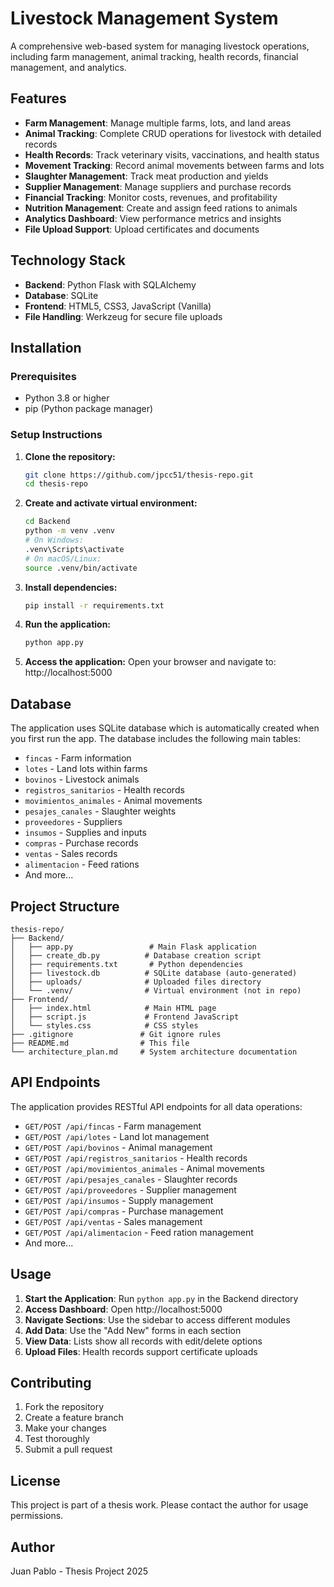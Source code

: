 # Livestock Management System

A comprehensive web-based system for managing livestock operations, including farm management, animal tracking, health records, financial management, and analytics.

## Features

- **Farm Management**: Manage multiple farms, lots, and land areas
- **Animal Tracking**: Complete CRUD operations for livestock with detailed records
- **Health Records**: Track veterinary visits, vaccinations, and health status
- **Movement Tracking**: Record animal movements between farms and lots
- **Slaughter Management**: Track meat production and yields
- **Supplier Management**: Manage suppliers and purchase records
- **Financial Tracking**: Monitor costs, revenues, and profitability
- **Nutrition Management**: Create and assign feed rations to animals
- **Analytics Dashboard**: View performance metrics and insights
- **File Upload Support**: Upload certificates and documents

## Technology Stack

- **Backend**: Python Flask with SQLAlchemy
- **Database**: SQLite
- **Frontend**: HTML5, CSS3, JavaScript (Vanilla)
- **File Handling**: Werkzeug for secure file uploads

## Installation

### Prerequisites

- Python 3.8 or higher
- pip (Python package manager)

### Setup Instructions

1. **Clone the repository:**
   ```bash
   git clone https://github.com/jpcc51/thesis-repo.git
   cd thesis-repo
   ```

2. **Create and activate virtual environment:**
   ```bash
   cd Backend
   python -m venv .venv
   # On Windows:
   .venv\Scripts\activate
   # On macOS/Linux:
   source .venv/bin/activate
   ```

3. **Install dependencies:**
   ```bash
   pip install -r requirements.txt
   ```

4. **Run the application:**
   ```bash
   python app.py
   ```

5. **Access the application:**
   Open your browser and navigate to: http://localhost:5000

## Database

The application uses SQLite database which is automatically created when you first run the app. The database includes the following main tables:

- `fincas` - Farm information
- `lotes` - Land lots within farms
- `bovinos` - Livestock animals
- `registros_sanitarios` - Health records
- `movimientos_animales` - Animal movements
- `pesajes_canales` - Slaughter weights
- `proveedores` - Suppliers
- `insumos` - Supplies and inputs
- `compras` - Purchase records
- `ventas` - Sales records
- `alimentacion` - Feed rations
- And more...

## Project Structure

```
thesis-repo/
├── Backend/
│   ├── app.py                 # Main Flask application
│   ├── create_db.py          # Database creation script
│   ├── requirements.txt       # Python dependencies
│   ├── livestock.db          # SQLite database (auto-generated)
│   ├── uploads/              # Uploaded files directory
│   └── .venv/                # Virtual environment (not in repo)
├── Frontend/
│   ├── index.html            # Main HTML page
│   ├── script.js             # Frontend JavaScript
│   └── styles.css            # CSS styles
├── .gitignore               # Git ignore rules
├── README.md                # This file
└── architecture_plan.md     # System architecture documentation
```

## API Endpoints

The application provides RESTful API endpoints for all data operations:

- `GET/POST /api/fincas` - Farm management
- `GET/POST /api/lotes` - Land lot management
- `GET/POST /api/bovinos` - Animal management
- `GET/POST /api/registros_sanitarios` - Health records
- `GET/POST /api/movimientos_animales` - Animal movements
- `GET/POST /api/pesajes_canales` - Slaughter records
- `GET/POST /api/proveedores` - Supplier management
- `GET/POST /api/insumos` - Supply management
- `GET/POST /api/compras` - Purchase management
- `GET/POST /api/ventas` - Sales management
- `GET/POST /api/alimentacion` - Feed ration management
- And more...

## Usage

1. **Start the Application**: Run `python app.py` in the Backend directory
2. **Access Dashboard**: Open http://localhost:5000
3. **Navigate Sections**: Use the sidebar to access different modules
4. **Add Data**: Use the "Add New" forms in each section
5. **View Data**: Lists show all records with edit/delete options
6. **Upload Files**: Health records support certificate uploads

## Contributing

1. Fork the repository
2. Create a feature branch
3. Make your changes
4. Test thoroughly
5. Submit a pull request

## License

This project is part of a thesis work. Please contact the author for usage permissions.

## Author

Juan Pablo - Thesis Project 2025